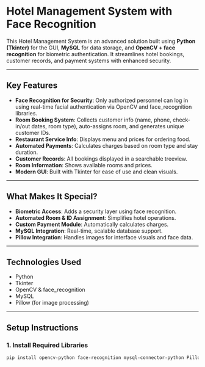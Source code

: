 #  Hotel Management System with Face Recognition

This Hotel Management System is an advanced solution built using **Python (Tkinter)** for the GUI, **MySQL** for data storage, and **OpenCV + face recognition** for biometric authentication. It streamlines hotel bookings, customer records, and payment systems with enhanced security.

---

##  Key Features

- **Face Recognition for Security**: Only authorized personnel can log in using real-time facial authentication via OpenCV and face_recognition libraries.
- **Room Booking System**: Collects customer info (name, phone, check-in/out dates, room type), auto-assigns room, and generates unique customer IDs.
- **Restaurant Service Info**: Displays menu and prices for ordering food.
- **Automated Payments**: Calculates charges based on room type and stay duration.
- **Customer Records**: All bookings displayed in a searchable treeview.
- **Room Information**: Shows available rooms and prices.
- **Modern GUI**: Built with Tkinter for ease of use and clean visuals.

---

##  What Makes It Special?

-  **Biometric Access**: Adds a security layer using face recognition.
-  **Automated Room & ID Assignment**: Simplifies hotel operations.
-  **Custom Payment Module**: Automatically calculates charges.
-  **MySQL Integration**: Real-time, scalable database support.
-  **Pillow Integration**: Handles images for interface visuals and face data.

---

## Technologies Used

- Python
- Tkinter
- OpenCV & face_recognition
- MySQL
- Pillow (for image processing)

---

##  Setup Instructions

### 1. Install Required Libraries

```bash
pip install opencv-python face-recognition mysql-connector-python Pillow
